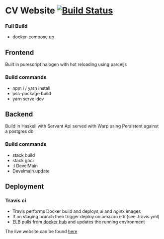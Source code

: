 # CV Website  [![Build Status](https://travis-ci.org/Hairlock/cv.svg?branch=master)](https://travis-ci.org/Hairlock/cv)

### Full Build
* docker-compose up

## Frontend

Built in purescript halogen with hot reloading using parceljs

### Build commands
* npm i / yarn install
* psc-package build
* yarn serve-dev


## Backend

Build in Haskell with Servant Api served with Warp using Persistent against a postgres db

### Build commands
* stack build
* stack ghci
* :l DevelMain
* Develmain.update

## Deployment

### Travis ci 
* Travis performs Docker build and deploys ui and nginx images
* If on staging branch then trigger deploy on amazon elb (see .travis.yml)
* ELB pulls from [docker hub](https://cloud.docker.com/u/yannicksealy/repository/docker/yannicksealy/cv-ui) and updates the running environment 

The live website can be found [here](https://yannicksealy.dev)